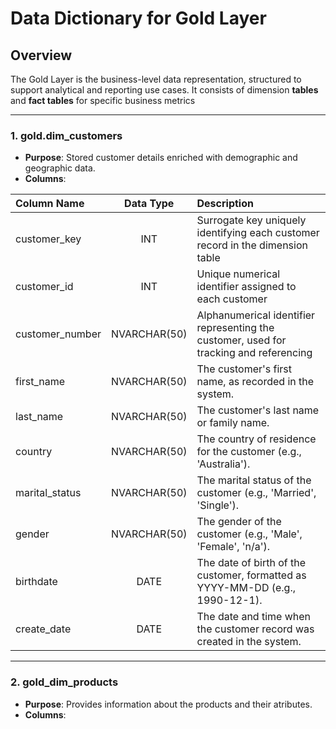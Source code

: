 # Data Dictionary for Gold Layer

## Overview

The Gold Layer is the business-level data representation, structured to support analytical and reporting use cases. It consists of
dimension **tables** and **fact tables** for specific business metrics

---

### **1. gold.dim_customers**

* **Purpose**: Stored customer details enriched with demographic and geographic data.
* **Columns**:

| **Column Name** | **Data Type** | **Description**|
| :--- | :---: | :---   |
| customer_key | INT | Surrogate key uniquely identifying each customer record in the dimension table |
| customer_id | INT | Unique numerical identifier assigned to each customer |
| customer_number | NVARCHAR(50) | Alphanumerical identifier representing the customer, used for tracking and referencing |
| first_name | NVARCHAR(50) | The customer's first name, as recorded in the system. |
| last_name | NVARCHAR(50) | The customer's last name or family name. |
| country | NVARCHAR(50) | The country of residence for the customer (e.g., 'Australia'). |
| marital_status | NVARCHAR(50) | The marital status of the customer (e.g., 'Married', 'Single'). |
| gender | NVARCHAR(50) | The gender of the customer (e.g., 'Male', 'Female', 'n/a'). |
| birthdate | DATE | The date of birth of the customer, formatted as YYYY-MM-DD (e.g., 1990-12-1). |
| create_date | DATE | The date and time when the customer record was created in the system. |

---

### **2. gold_dim_products**
* **Purpose**: Provides information about the products and their atributes.
* **Columns**:
